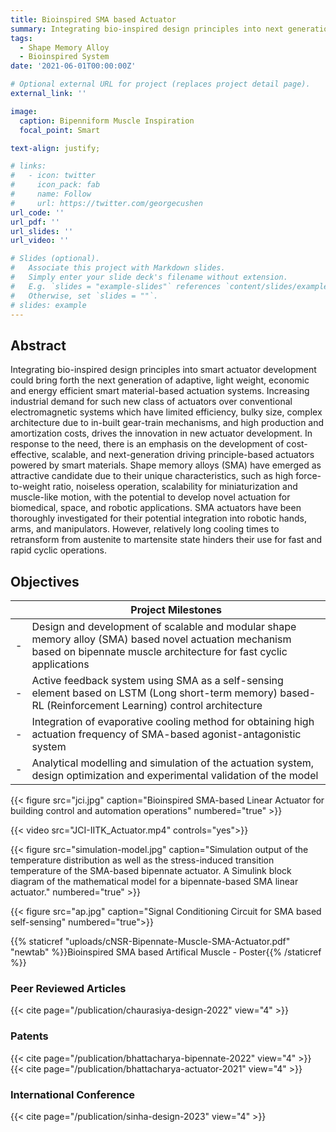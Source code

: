 ```yaml
---
title: Bioinspired SMA based Actuator
summary: Integrating bio-inspired design principles into next generation of adaptive and energy efficient shape memory alloy-based actuation systems
tags:
  - Shape Memory Alloy
  - Bioinspired System
date: '2021-06-01T00:00:00Z'

# Optional external URL for project (replaces project detail page).
external_link: ''

image:
  caption: Bipenniform Muscle Inspiration
  focal_point: Smart

text-align: justify;

# links:
#   - icon: twitter
#     icon_pack: fab
#     name: Follow
#     url: https://twitter.com/georgecushen
url_code: ''
url_pdf: ''
url_slides: ''
url_video: ''

# Slides (optional).
#   Associate this project with Markdown slides.
#   Simply enter your slide deck's filename without extension.
#   E.g. `slides = "example-slides"` references `content/slides/example-slides.md`.
#   Otherwise, set `slides = ""`.
# slides: example
---
```


## Abstract
Integrating bio-inspired design principles into smart actuator development could bring forth the next generation of adaptive, light weight, economic and energy efficient smart material-based actuation systems. Increasing industrial demand for such new class of actuators over conventional electromagnetic systems which have limited efficiency, bulky size, complex architecture due to in-built gear-train mechanisms, and high production and amortization costs, drives the innovation in new actuator development. In response to the need, there is an emphasis on the development of cost-effective, scalable, and next-generation driving principle-based actuators powered by smart materials. Shape memory alloys (SMA) have emerged as attractive candidate due to their unique characteristics, such as high force-to-weight ratio, noiseless operation, scalability for miniaturization and muscle-like motion, with the potential to develop novel actuation for biomedical, space, and robotic applications. SMA actuators have been thoroughly investigated for their potential integration into robotic hands, arms, and manipulators. However, relatively long cooling times to retransform from austenite to martensite state hinders their use for fast and rapid cyclic operations.

## Objectives
|  | Project Milestones |
|---|---|
| - | Design and development of scalable and modular shape memory alloy (SMA) based novel actuation mechanism based on bipennate muscle architecture for fast cyclic applications |
| - | Active feedback system using SMA as a self-sensing element based on LSTM (Long short-term memory) based-RL (Reinforcement Learning) control architecture |
| - | Integration of evaporative cooling method for obtaining high actuation frequency of SMA-based agonist-antagonistic system |
| - | Analytical modelling and simulation of the actuation system, design optimization and experimental validation of the model |


{{< figure src="jci.jpg" caption="Bioinspired SMA-based Linear Actuator for building control and automation operations" numbered="true" >}}

{{< video src="JCI-IITK_Actuator.mp4" controls="yes">}}

{{< figure src="simulation-model.jpg" caption="Simulation output of the temperature distribution as well as the stress-induced transition temperature of the SMA-based bipennate actuator. A Simulink block diagram of the mathematical model for a bipennate-based SMA linear actuator." numbered="true" >}}

{{< figure src="ap.jpg" caption="Signal Conditioning Circuit for SMA based self-sensing" numbered="true">}}

{{% staticref "uploads/cNSR-Bipennate-Muscle-SMA-Actuator.pdf" "newtab" %}}Bioinspired SMA based Artifical Muscle - Poster{{% /staticref %}}

### Peer Reviewed Articles
{{< cite page="/publication/chaurasiya-design-2022" view="4" >}}

### Patents
{{< cite page="/publication/bhattacharya-bipennate-2022" view="4" >}}
{{< cite page="/publication/bhattacharya-actuator-2021" view="4" >}}

### International Conference
{{< cite page="/publication/sinha-design-2023" view="4" >}}